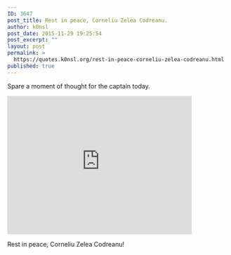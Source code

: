 ```yaml
---
ID: 3647
post_title: Rest in peace, Corneliu Zelea Codreanu.
author: k0nsl
post_date: 2015-11-29 19:25:54
post_excerpt: ""
layout: post
permalink: >
  https://quotes.k0nsl.org/rest-in-peace-corneliu-zelea-codreanu.html
published: true
---
```

Spare a moment of thought for the captain today.

<iframe width="420" height="315" src="https://www.youtube.com/embed/z0cIkkWQM1M" frameborder="0" allowfullscreen></iframe>

Rest in peace, Corneliu Zelea Codreanu!